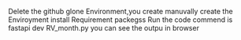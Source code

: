 Delete the github glone Environment,you create manuvally
create the Enviroyment
install Requirement packegss
Run the code commend is
    fastapi dev RV_month.py
you can see the outpu in browser
